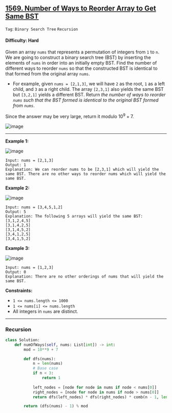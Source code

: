 ## [1569. Number of Ways to Reorder Array to Get Same BST](https://leetcode.com/problems/number-of-ways-to-reorder-array-to-get-same-bst/)

```Tag```: ```Binary Search Tree``` ```Recursion```

#### Difficulty: Hard

Given an array ```nums``` that represents a permutation of integers from ```1``` to ```n```. We are going to construct a binary search tree (BST) by inserting the elements of ```nums``` in order into an initially empty BST. Find the number of different ways to reorder ```nums``` so that the constructed BST is identical to that formed from the original array ```nums```.

- For example, given ```nums = [2,1,3]```, we will have ```2``` as the root, ```1``` as a left child, and ```3``` as a right child. The array ```[2,3,1]``` also yields the same BST but ```[3,2,1]``` yields a different BST.
Return _the number of ways to reorder ```nums``` such that the BST formed is identical to the original BST formed from ```nums```_.

Since the answer may be very large, return it modulo $10^9 + 7$.

![image](https://github.com/quananhle/Python/assets/35042430/4a7f575a-15b9-4c30-a8d9-f4b4d1828be1)

---

__Example 1:__

![image](https://assets.leetcode.com/uploads/2020/08/12/bb.png)
```
Input: nums = [2,1,3]
Output: 1
Explanation: We can reorder nums to be [2,3,1] which will yield the same BST. There are no other ways to reorder nums which will yield the same BST.
```

__Example 2:__

![image](https://assets.leetcode.com/uploads/2020/08/12/ex1.png)
```
Input: nums = [3,4,5,1,2]
Output: 5
Explanation: The following 5 arrays will yield the same BST: 
[3,1,2,4,5]
[3,1,4,2,5]
[3,1,4,5,2]
[3,4,1,2,5]
[3,4,1,5,2]
```

__Example 3:__

![image](https://assets.leetcode.com/uploads/2020/08/12/ex4.png)
```
Input: nums = [1,2,3]
Output: 0
Explanation: There are no other orderings of nums that will yield the same BST.
```

__Constraints:__

- ```1 <= nums.length <= 1000```
- ```1 <= nums[i] <= nums.length```
- All integers in ```nums``` are distinct.

---

### Recursion

```Python
class Solution:
    def numOfWays(self, nums: List[int]) -> int:
        mod = 10**9 + 7

        def dfs(nums):
            n = len(nums)
            # Base case
            if n < 3:
                return 1
            
            left_nodes = [node for node in nums if node < nums[0]]
            right_nodes = [node for node in nums if node > nums[0]]
            return dfs(left_nodes) * dfs(right_nodes) * comb(n - 1, len(left_nodes)) % mod

        return (dfs(nums) - 1) % mod
```
